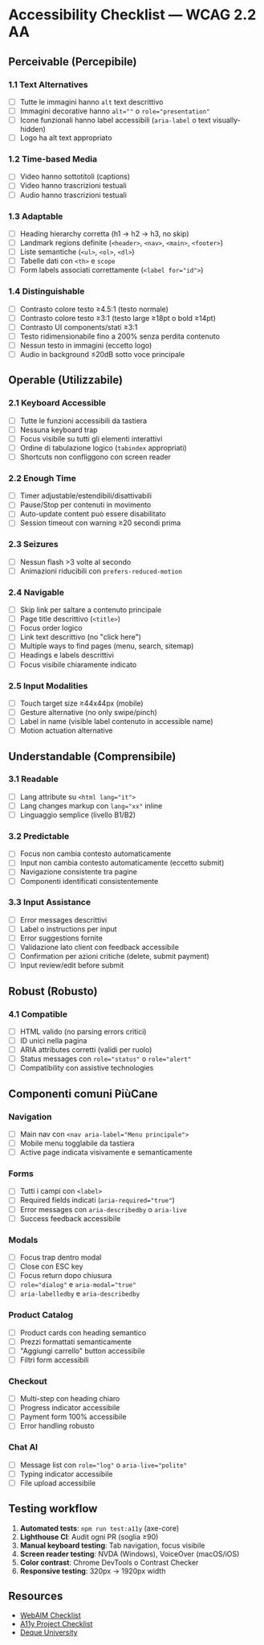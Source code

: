 # Accessibility Checklist — WCAG 2.2 AA

## Perceivable (Percepibile)

### 1.1 Text Alternatives
- [ ] Tutte le immagini hanno `alt` text descrittivo
- [ ] Immagini decorative hanno `alt=""` o `role="presentation"`
- [ ] Icone funzionali hanno label accessibili (`aria-label` o text visually-hidden)
- [ ] Logo ha alt text appropriato

### 1.2 Time-based Media
- [ ] Video hanno sottotitoli (captions)
- [ ] Video hanno trascrizioni testuali
- [ ] Audio hanno trascrizioni testuali

### 1.3 Adaptable
- [ ] Heading hierarchy corretta (h1 → h2 → h3, no skip)
- [ ] Landmark regions definite (`<header>`, `<nav>`, `<main>`, `<footer>`)
- [ ] Liste semantiche (`<ul>`, `<ol>`, `<dl>`)
- [ ] Tabelle dati con `<th>` e `scope`
- [ ] Form labels associati correttamente (`<label for="id">`)

### 1.4 Distinguishable
- [ ] Contrasto colore testo ≥4.5:1 (testo normale)
- [ ] Contrasto colore testo ≥3:1 (testo large ≥18pt o bold ≥14pt)
- [ ] Contrasto UI components/stati ≥3:1
- [ ] Testo ridimensionabile fino a 200% senza perdita contenuto
- [ ] Nessun testo in immagini (eccetto logo)
- [ ] Audio in background ≤20dB sotto voce principale

## Operable (Utilizzabile)

### 2.1 Keyboard Accessible
- [ ] Tutte le funzioni accessibili da tastiera
- [ ] Nessuna keyboard trap
- [ ] Focus visibile su tutti gli elementi interattivi
- [ ] Ordine di tabulazione logico (`tabindex` appropriati)
- [ ] Shortcuts non confliggono con screen reader

### 2.2 Enough Time
- [ ] Timer adjustable/estendibili/disattivabili
- [ ] Pause/Stop per contenuti in movimento
- [ ] Auto-update content può essere disabilitato
- [ ] Session timeout con warning ≥20 secondi prima

### 2.3 Seizures
- [ ] Nessun flash >3 volte al secondo
- [ ] Animazioni riducibili con `prefers-reduced-motion`

### 2.4 Navigable
- [ ] Skip link per saltare a contenuto principale
- [ ] Page title descrittivo (`<title>`)
- [ ] Focus order logico
- [ ] Link text descrittivo (no "click here")
- [ ] Multiple ways to find pages (menu, search, sitemap)
- [ ] Headings e labels descrittivi
- [ ] Focus visibile chiaramente indicato

### 2.5 Input Modalities
- [ ] Touch target size ≥44x44px (mobile)
- [ ] Gesture alternative (no only swipe/pinch)
- [ ] Label in name (visible label contenuto in accessible name)
- [ ] Motion actuation alternative

## Understandable (Comprensibile)

### 3.1 Readable
- [ ] Lang attribute su `<html lang="it">`
- [ ] Lang changes markup con `lang="xx"` inline
- [ ] Linguaggio semplice (livello B1/B2)

### 3.2 Predictable
- [ ] Focus non cambia contesto automaticamente
- [ ] Input non cambia contesto automaticamente (eccetto submit)
- [ ] Navigazione consistente tra pagine
- [ ] Componenti identificati consistentemente

### 3.3 Input Assistance
- [ ] Error messages descrittivi
- [ ] Label o instructions per input
- [ ] Error suggestions fornite
- [ ] Validazione lato client con feedback accessibile
- [ ] Confirmation per azioni critiche (delete, submit payment)
- [ ] Input review/edit before submit

## Robust (Robusto)

### 4.1 Compatible
- [ ] HTML valido (no parsing errors critici)
- [ ] ID unici nella pagina
- [ ] ARIA attributes corretti (validi per ruolo)
- [ ] Status messages con `role="status"` o `role="alert"`
- [ ] Compatibility con assistive technologies

## Componenti comuni PiùCane

### Navigation
- [ ] Main nav con `<nav aria-label="Menu principale">`
- [ ] Mobile menu togglabile da tastiera
- [ ] Active page indicata visivamente e semanticamente

### Forms
- [ ] Tutti i campi con `<label>`
- [ ] Required fields indicati (`aria-required="true"`)
- [ ] Error messages con `aria-describedby` o `aria-live`
- [ ] Success feedback accessibile

### Modals
- [ ] Focus trap dentro modal
- [ ] Close con ESC key
- [ ] Focus return dopo chiusura
- [ ] `role="dialog"` e `aria-modal="true"`
- [ ] `aria-labelledby` e `aria-describedby`

### Product Catalog
- [ ] Product cards con heading semantico
- [ ] Prezzi formattati semanticamente
- [ ] "Aggiungi carrello" button accessibile
- [ ] Filtri form accessibili

### Checkout
- [ ] Multi-step con heading chiaro
- [ ] Progress indicator accessibile
- [ ] Payment form 100% accessibile
- [ ] Error handling robusto

### Chat AI
- [ ] Message list con `role="log"` o `aria-live="polite"`
- [ ] Typing indicator accessibile
- [ ] File upload accessibile

## Testing workflow

1. **Automated tests**: `npm run test:a11y` (axe-core)
2. **Lighthouse CI**: Audit ogni PR (soglia ≥90)
3. **Manual keyboard testing**: Tab navigation, focus visibile
4. **Screen reader testing**: NVDA (Windows), VoiceOver (macOS/iOS)
5. **Color contrast**: Chrome DevTools o Contrast Checker
6. **Responsive testing**: 320px → 1920px width

## Resources
- [WebAIM Checklist](https://webaim.org/standards/wcag/checklist)
- [A11y Project Checklist](https://www.a11yproject.com/checklist/)
- [Deque University](https://dequeuniversity.com/)